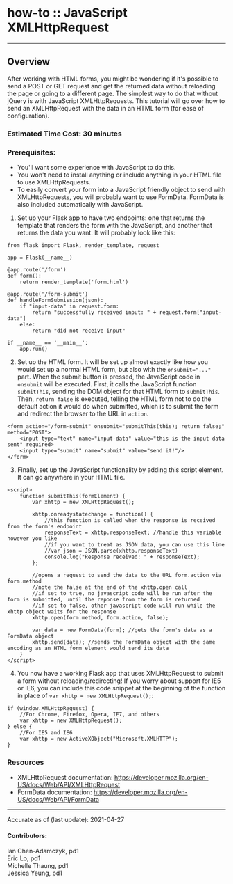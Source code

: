 # how-to :: JavaScript XMLHttpRequest
---
## Overview
After working with HTML forms, you might be wondering if it's possible to send a POST or GET request and get the returned data without reloading the page or going to a different page. The simplest way to do that without jQuery is with JavaScript XMLHttpRequests. This tutorial will go over how to send an XMLHttpRequest with the data in an HTML form (for ease of configuration).

### Estimated Time Cost: 30 minutes

### Prerequisites:

- You'll want some experience with JavaScript to do this.
- You won't need to install anything or include anything in your HTML file to use XMLHttpRequests. 
- To easily convert your form into a JavaScript friendly object to send with XMLHttpRequests, you will probably want to use FormData. FormData is also included automatically with JavaScript.

1. Set up your Flask app to have two endpoints: one that returns the template that renders the form with the JavaScript, and another that returns the data you want. It will probably look like this:
```
from flask import Flask, render_template, request

app = Flask(__name__)

@app.route('/form')
def form():
    return render_template('form.html')

@app.route('/form-submit')
def handleFormSubmission(json):
    if "input-data" in request.form:
        return "successfully received input: " + request.form["input-data"]
    else:
        return "did not receive input"

if __name__ == '__main__':
    app.run()
```
2. Set up the HTML form. It will be set up almost exactly like how you would set up a normal HTML form, but also with the `onsubmit="..."` part. When the submit button is pressed, the JavaScript code in `onsubmit` will be executed. First, it calls the JavaScript function `submitThis`, sending the DOM object for that HTML form to `submitThis`. Then, `return false` is executed, telling the HTML form not to do the default action it would do when submitted, which is to submit the form and redirect the browser to the URL in `action`.
```
<form action="/form-submit" onsubmit="submitThis(this); return false;" method="POST">
    <input type="text" name="input-data" value="this is the input data sent" required>
    <input type="submit" name="submit" value="send it!"/>
</form>
```

3. Finally, set up the JavaScript functionality by adding this script element. It can go anywhere in your HTML file.
```
<script>
    function submitThis(formElement) {
        var xhttp = new XMLHttpRequest();

        xhttp.onreadystatechange = function() {
            //this function is called when the response is received from the form's endpoint
            responseText = xhttp.responseText; //handle this variable however you like
            //if you want to treat as JSON data, you can use this line
            //var json = JSON.parse(xhttp.responseText)
            console.log("Response received: " + responseText);
        };

        //opens a request to send the data to the URL form.action via form.method
        //note the false at the end of the xhttp.open call
        //if set to true, no javascript code will be run after the form is submitted, until the reponse from the form is returned
        //if set to false, other javascript code will run while the xhttp object waits for the response
        xhttp.open(form.method, form.action, false); 
        
        var data = new FormData(form); //gets the form's data as a FormData object
        xhttp.send(data); //sends the FormData object with the same encoding as an HTML form element would send its data
    }
</script>
```
4. You now have a working Flask app that uses XMLHttpRequest to submit a form without reloading/redirecting! If you worry about support for IE5 or IE6, you can include this code snippet at the beginning of the function in place of `var xhttp = new XMLHttpRequest();`:
```
if (window.XMLHttpRequest) {
    //For Chrome, Firefox, Opera, IE7, and others
    var xhttp = new XMLHttpRequest();
} else {
    //For IE5 and IE6
    var xhttp = new ActiveXObject("Microsoft.XMLHTTP");
}
```


### Resources
* XMLHttpRequest documentation: https://developer.mozilla.org/en-US/docs/Web/API/XMLHttpRequest
* FormData documentation: https://developer.mozilla.org/en-US/docs/Web/API/FormData

---

Accurate as of (last update): 2021-04-27

#### Contributors:  
Ian Chen-Adamczyk, pd1  
Eric Lo, pd1  
Michelle Thaung, pd1  
Jessica Yeung, pd1  
